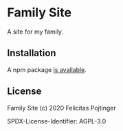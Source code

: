 # Family Site

A site for my family.

## Installation

A npm package [is available](https://www.npmjs.com/package/@pojntfx/family-site).

## License

Family Site (c) 2020 Felicitas Pojtinger

SPDX-License-Identifier: AGPL-3.0
